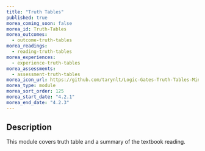 ```yaml
---
title: "Truth Tables"
published: true
morea_coming_soon: false
morea_id: Truth-Tables
morea_outcomes:
  - outcome-truth-tables
morea_readings:
  - reading-truth-tables
morea_experiences:
  - experience-truth-tables
morea_assessments:
  - assessment-truth-tables
morea_icon_url: https://github.com/tarynlt/Logic-Gates-Truth-Tables-Min-and-Max-Terms/blob/main/images/truth%20table.jpg
morea_type: module
morea_sort_order: 125
morea_start_date: "4.2.1"
morea_end_date: "4.2.3"
---
```



## Description

This module covers truth table and a summary of the textbook reading.
